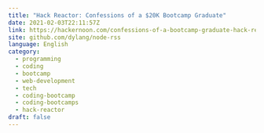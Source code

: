 ```yaml
---
title: "Hack Reactor: Confessions of a $20K Bootcamp Graduate"
date: 2021-02-03T22:11:57Z
link: https://hackernoon.com/confessions-of-a-bootcamp-graduate-hack-reactor-f921c441fb23?source=rss&utm_medium=RSS&utm_source=news.12bit.vn
site: github.com/dylang/node-rss
language: English
category:
  - programming
  - coding
  - bootcamp
  - web-development
  - tech
  - coding-bootcamp
  - coding-bootcamps
  - hack-reactor
draft: false
---
```

